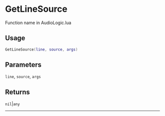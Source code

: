 # GetLineSource
Function name in AudioLogic.lua
## Usage
```lua
GetLineSource(line, source, args)
```
## Parameters
`line`, `source`, `args`
## Returns
`nil`|`any`

---